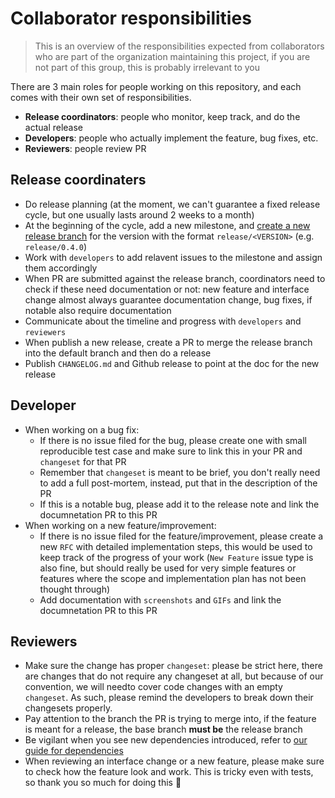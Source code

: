 # Collaborator responsibilities

> This is an overview of the responsibilities expected from collaborators who are part of the organization maintaining this project, if you are not part of this group, this is probably irrelevant to you

There are 3 main roles for people working on this repository, and each comes with their own set of responsibilities.

- **Release coordinators**: people who monitor, keep track, and do the actual release
- **Developers**: people who actually implement the feature, bug fixes, etc.
- **Reviewers**: people review PR

## Release coordinaters

- Do release planning (at the moment, we can't guarantee a fixed release cycle, but one usually lasts around 2 weeks to a month)
- At the beginning of the cycle, add a new milestone, and [create a new release branch](https://docs.github.com/en/github/collaborating-with-pull-requests/proposing-changes-to-your-work-with-pull-requests/creating-and-deleting-branches-within-your-repository#creating-a-branch) for the version with the format `release/<VERSION>` (e.g. `release/0.4.0`)
- Work with `developers` to add relavent issues to the milestone and assign them accordingly
- When PR are submitted against the release branch, coordinators need to check if these need documentation or not: new feature and interface change almost always guarantee documentation change, bug fixes, if notable also require documentation
- Communicate about the timeline and progress with `developers` and `reviewers`
- When publish a new release, create a PR to merge the release branch into the default branch and then do a release
- Publish `CHANGELOG.md` and Github release to point at the doc for the new release

## Developer

- When working on a bug fix:
  - If there is no issue filed for the bug, please create one with small reproducible test case and make sure to link this in your PR and `changeset` for that PR
  - Remember that `changeset` is meant to be brief, you don't really need to add a full post-mortem, instead, put that in the description of the PR
  - If this is a notable bug, please add it to the release note and link the documnetation PR to this PR
- When working on a new feature/improvement:
  - If there is no issue filed for the feature/improvement, please create a new `RFC` with detailed implementation steps, this would be used to keep track of the progress of your work (`New Feature` issue type is also fine, but should really be used for very simple features or features where the scope and implementation plan has not been thought through)
  - Add documentation with `screenshots` and `GIFs` and link the documnetation PR to this PR

## Reviewers

- Make sure the change has proper `changeset`: please be strict here, there are changes that do not require any changeset at all, but because of our convention, we will needto cover code changes with an empty `changeset`. As such, please remind the developers to break down their changesets properly.
- Pay attention to the branch the PR is trying to merge into, if the feature is meant for a release, the base branch **must be** the release branch
- Be vigilant when you see new dependencies introduced, refer to [our guide for dependencies](./dependencies)
- When reviewing an interface change or a new feature, please make sure to check how the feature look and work. This is tricky even with tests, so thank you so much for doing this :pray:
